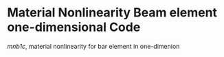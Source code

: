 # Material Nonlinearity Beam element one-dimensional Code

*mnb1c*, material nonlinearity for bar element in one-dimenion 